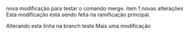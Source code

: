 nova modificação para testar o comando merge.
item 1
novas alterações
Esta modificação está sendo feita na ramificação principal.

Alterando esta linha na branch teste
Mais uma modificação
